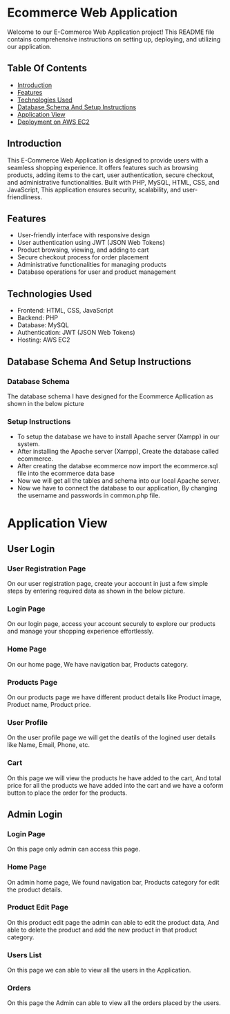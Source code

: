 
# Ecommerce Web Application

Welcome to our E-Commerce Web Application project! This README file contains comprehensive instructions on setting up, deploying, and utilizing our application.


## Table Of Contents

 - [Introduction](https://github.com/lokesh9999b/ecommerce/blob/main/README.md#introduction)
 - [Features](https://github.com/lokesh9999b/ecommerce/blob/main/README.md#features)
 - [Technologies Used](https://bulldogjob.com/news/449-how-to-write-a-good-readme-for-your-github-project)
  - [Database Schema And Setup Instructions](https://bulldogjob.com/news/449-how-to-write-a-good-readme-for-your-github-project)
  - [Application View](https://bulldogjob.com/news/449-how-to-write-a-good-readme-for-your-github-project)
   - [Deployment on AWS EC2](https://bulldogjob.com/news/449-how-to-write-a-good-readme-for-your-github-project)




## Introduction

This E-Commerce Web Application is designed to provide users with a seamless shopping experience. It offers features such as browsing products, adding items to the cart, user authentication, secure checkout, and administrative functionalities. Built with PHP, MySQL, HTML, CSS, and JavaScript, This application ensures security, scalability, and user-friendliness.
## Features

 - User-friendly interface with responsive design
 - User authentication using JWT (JSON Web Tokens)
 - Product browsing, viewing, and adding to cart
 - Secure checkout process for order placement
 - Administrative functionalities for managing products
 - Database operations for user and product management

## Technologies Used

- Frontend: HTML, CSS, JavaScript
- Backend: PHP
- Database: MySQL
- Authentication: JWT (JSON Web Tokens)
- Hosting: AWS EC2
## Database Schema And Setup Instructions

 ### Database Schema 
The database schema I have designed for the Ecommerce Apllication as shown in the below picture


### Setup Instructions

- To setup the database we have to install Apache server (Xampp) in our system.
- After installing the Apache server (Xampp), Create the database called ecommerce.
- After creating the databse ecommerce now import the ecommerce.sql file into the ecommerce data base 
- Now we will get all the tables and schema into our local Apache server.
- Now we have to connect the database to our application, By changing the username and passwords in common.php file. 
# Application View
## User Login
### User Registration Page

On our user registration page, create your account in just a few simple steps by entering required data as shown in the below picture.


### Login Page

On our login page, access your account securely to explore our products and manage your shopping experience effortlessly.


### Home Page
On our home page, We have navigation bar, Products category.

### Products Page

On our products page we have different product details like Product image, Product name, Product price.

### User Profile 

On the user profile page we will get the deatils of the logined user details like Name, Email, Phone, etc.

### Cart
On this page we will view the products he have added to the cart, And total price for all the products we have added into the cart and we have a coform button to place the order for the products.

## Admin Login
### Login Page
On this page only admin can access this page.

### Home Page
On admin home page, We found navigation bar, Products category for edit the product details.

### Product Edit Page

On this product edit page the admin can able to edit the product data, And able to delete the product and add the new product in that product category.

### Users List
On this page we can able to view all the users in the Application.

### Orders 

On this page the Admin can able to view all the orders placed by the users.


